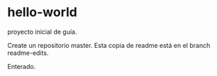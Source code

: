 # hello-world
proyecto inicial de guía.

Create un repositorio master. Esta copia de readme está en el branch readme-edits.

Enterado.
